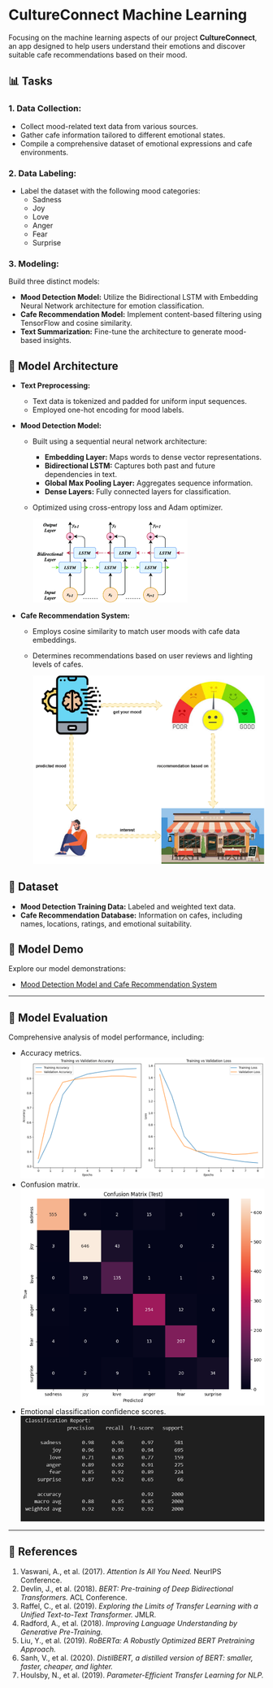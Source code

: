 # CultureConnect Machine Learning

Focusing on the machine learning aspects of our project **CultureConnect**, an app designed to help users understand their emotions and discover suitable cafe recommendations based on their mood.



## 📊 Tasks

### **1. Data Collection:**
- Collect mood-related text data from various sources.
- Gather cafe information tailored to different emotional states.
- Compile a comprehensive dataset of emotional expressions and cafe environments.

### **2. Data Labeling:**
- Label the dataset with the following mood categories:
  - Sadness
  - Joy
  - Love
  - Anger
  - Fear
  - Surprise


### **3. Modeling:**
Build three distinct models:
- **Mood Detection Model:** Utilize the Bidirectional LSTM with Embedding Neural Network architecture for emotion classification.
- **Cafe Recommendation Model:** Implement content-based filtering using TensorFlow and cosine similarity.
- **Text Summarization:** Fine-tune the architecture to generate mood-based insights.


## 🔧 Model Architecture
- **Text Preprocessing:**
  - Text data is tokenized and padded for uniform input sequences.
  - Employed one-hot encoding for mood labels.

- **Mood Detection Model:**
  - Built using a sequential neural network architecture:
    - **Embedding Layer:** Maps words to dense vector representations.
    - **Bidirectional LSTM:** Captures both past and future dependencies in text.
    - **Global Max Pooling Layer:** Aggregates sequence information.
    - **Dense Layers:** Fully connected layers for classification.
  - Optimized using cross-entropy loss and Adam optimizer.

    ![Model Evaluation](assets/model-architecture.png) 

- **Cafe Recommendation System:**
  - Employs cosine similarity to match user moods with cafe data embeddings.
  - Determines recommendations based on user reviews and lighting levels of cafes.

    ![Model Evaluation](assets/Architecture.png) 

## 📃 Dataset
- **Mood Detection Training Data:** Labeled and weighted text data.
- **Cafe Recommendation Database:** Information on cafes, including names, locations, ratings, and emotional suitability.



## 🎨 Model Demo
Explore our model demonstrations:
- [Mood Detection Model and Cafe Recommendation System](https://mood-prediction-train.streamlit.app/)


---

## 🔢 Model Evaluation
Comprehensive analysis of model performance, including:
- Accuracy metrics.
![Model Evaluation](assets/training-validation.png)
- Confusion matrix.
![Model Evaluation](assets/confusion.png)
- Emotional classification confidence scores.
![Model Evaluation](assets/confidence.png)

---

## 📖 References
1. Vaswani, A., et al. (2017). *Attention Is All You Need.* NeurIPS Conference.
2. Devlin, J., et al. (2018). *BERT: Pre-training of Deep Bidirectional Transformers.* ACL Conference.
3. Raffel, C., et al. (2019). *Exploring the Limits of Transfer Learning with a Unified Text-to-Text Transformer.* JMLR.
4. Radford, A., et al. (2018). *Improving Language Understanding by Generative Pre-Training.*
5. Liu, Y., et al. (2019). *RoBERTa: A Robustly Optimized BERT Pretraining Approach.*
6. Sanh, V., et al. (2020). *DistilBERT, a distilled version of BERT: smaller, faster, cheaper, and lighter.*
7. Houlsby, N., et al. (2019). *Parameter-Efficient Transfer Learning for NLP.*


[def]: assets/architecture.png